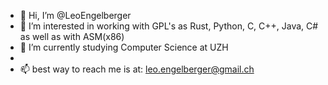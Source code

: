 - 👋 Hi, I’m @LeoEngelberger
- 👀 I’m interested in working with GPL's as Rust, Python, C, C++, Java, C# as well as with ASM(x86)
- 🌱 I’m currently studying Computer Science at UZH 
- 
- 📫 best way to reach me is at: leo.engelberger@gmail.ch

<!---
LeoEngelberger/LeoEngelberger is a ✨ special ✨ repository because its `README.md` (this file) appears on your GitHub profile.
You can click the Preview link to take a look at your changes.
--->
